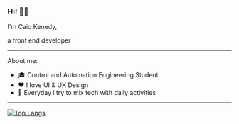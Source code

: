 ### Hi! 👋🏽
I'm Caio Kenedy,

a front end developer



-----------------------------------------
About me:

- 🎓 Control and Automation Engineering Student
- ❤️ I love UI & UX Design
- 🎹 Everyday i try to mix tech with daily activities

-----------------------------------------

[![Top Langs](https://github-readme-stats.vercel.app/api/top-langs/?username=CaioKenedy&layout=compact)](https://github.com/CaioKenedy/github-readme-stats)
